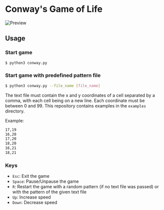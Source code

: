 # Conway's Game of Life
![Preview](docs/preview.gif)

## Usage
### Start game
```bash
$ python3 conway.py 
```

### Start game with predefined pattern file
```bash
$ python3 conway.py --file_name [file_name]
```

The text file must contain the x and y coordinates of a cell separated by a comma, with each cell being on a new line. Each coordinate must be between 0 and 99. This repository contains examples in the `examples` directory.

Example:

```txt
17,19
16,20
17,20
18,20
16,21
18,21
```

### Keys

- `Esc`: Exit the game
- `Space`: Pause/Unpause the game
- `R`: Restart the game with a random pattern (if no text file was passed) or with the pattern of the given text file
- `Up`: Increase speed
- `Down`: Decrease speed